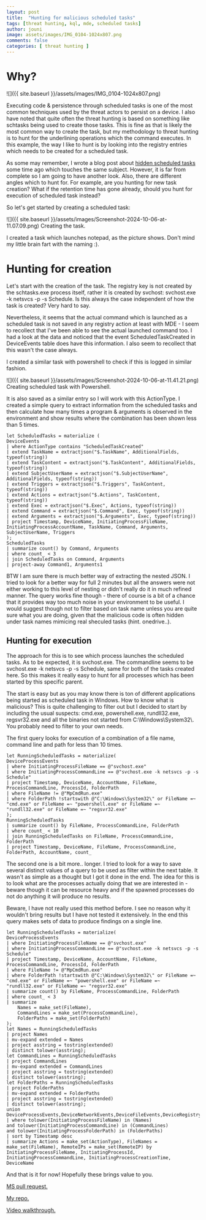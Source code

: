 ```yaml
---
layout: post
title:  "Hunting for malicious scheduled tasks"
tags: [threat hunting, kql, mde, scheduled tasks]
author: jouni
image: assets/images/IMG_0104-1024x807.png
comments: false
categories: [ threat hunting ]
---
```


Why?
====

![]({{ site.baseurl }}/assets/images/IMG_0104-1024x807.png)

Executing code & persistence through scheduled tasks is one of the most common techniques used by the threat actors to persist on a device. I also have noted that quite often the threat hunting is based on something like schtasks being used to create those tasks. This is fine as that is likely the most common way to create the task, but my methodology to threat hunting is to hunt for the underlining operations which the command executes. In this example, the way I like to hunt is by looking into the registry entries which needs to be created for a scheduled task.

As some may remember, I wrote a blog post about [hidden scheduled tasks](https://threathunt.blog/trying-to-hunt-for-a-hidden-scheduled-task/) some time ago which touches the same subject. However, it is far from complete so I am going to have another look. Also, there are different angles which to hunt for. For example, are you hunting for new task creation? What if the retention time has gone already, should you hunt for execution of scheduled task instead?

So let's get started by creating a scheduled task:

![]({{ site.baseurl }}/assets/images/Screenshot-2024-10-06-at-11.07.09.png)
Creating the task.

I created a task which launches notepad, as the picture shows. Don't mind my little brain fart with the naming :).

Hunting for creation
====================

Let's start with the creation of the task. The registry key is not created by the schtasks.exe process itself, rather it is created by svchost: svchost.exe -k netsvcs -p -s Schedule. Is this always the case independent of how the task is created? Very hard to say.

Nevertheless, it seems that the actual command which is launched as a scheduled task is not saved in any registry action at least with MDE - I seem to recollect that I've been able to see the actual launched command too. I had a look at the data and noticed that the event ScheduledTaskCreated in DeviceEvents table does have this information. I also seem to recollect that this wasn't the case always. 

I created a similar task with powershell to check if this is logged in similar fashion.

![]({{ site.baseurl }}/assets/images/Screenshot-2024-10-06-at-11.41.21.png)
Creating scheduled task with Powershell.

It is also saved as a similar entry so I will work with this ActionType. I created a simple query to extract information from the scheduled tasks and then calculate how many times a program & arguments is observed in the environment and show results where the combination has been shown less than 5 times.

    let ScheduledTasks = materialize (
    DeviceEvents
    | where ActionType contains "ScheduledTaskCreated"
    | extend TaskName = extractjson("$.TaskName", AdditionalFields, typeof(string))
    | extend TaskContent = extractjson("$.TaskContent", AdditionalFields, typeof(string))
    | extend SubjectUserName = extractjson("$.SubjectUserName", AdditionalFields, typeof(string))
    | extend Triggers = extractjson("$.Triggers", TaskContent, typeof(string))
    | extend Actions = extractjson("$.Actions", TaskContent, typeof(string))
    | extend Exec = extractjson("$.Exec", Actions, typeof(string))
    | extend Command = extractjson("$.Command", Exec, typeof(string))
    | extend Arguments = extractjson("$.Arguments", Exec, typeof(string))
    | project Timestamp, DeviceName, InitiatingProcessFileName, InitiatingProcessAccountName, TaskName, Command, Arguments, SubjectUserName, Triggers
    );
    ScheduledTasks
    | summarize count() by Command, Arguments
    | where count_ < 3
    | join ScheduledTasks on Command, Arguments
    | project-away Command1, Arguments1
    

BTW I am sure there is much better way of extracting the nested JSON. I tried to look for a better way for full 2 minutes but all the answers were not either working to this level of nesting or didn't really do it in much refined manner. The query works fine though - there of course is a bit of a chance that it provides way too much noise in your environment to be useful. I would suggest though not to filter based on task name unless you are quite sure what you are doing, given that the malicious code is often hidden under task names mimicing real sheculed tasks (hint. onedrive..).

Hunting for execution
---------------------

The approach for this is to see which process launches the scheduled tasks. As to be expected, it is svchost.exe. The commandline seems to be svchost.exe -k netsvcs -p -s Schedule, same for both of the tasks created here. So this makes it really easy to hunt for all processes which has been started by this specific parent.

The start is easy but as you may know there is ton of different applications being started as scheduled task in Windows. How to know what is malicious? This is quite challenging to filter out but I decided to start by including the usual suspects: cmd.exe, powershell.exe, rundll32.exe, regsvr32.exe and all the binaries not started from C:\\Windows\\System32\\. You probably need to filter to your own needs.

The first query looks for execution of a combination of a file name, command line and path for less than 10 times.

    let RunningScheduledTasks = materialize(
    DeviceProcessEvents
    | where InitiatingProcessFileName == @"svchost.exe"
    | where InitiatingProcessCommandLine == @"svchost.exe -k netsvcs -p -s Schedule"
    | project Timestamp, DeviceName, AccountName, FileName, ProcessCommandLine, ProcessId, FolderPath
    | where FileName != @"MpCmdRun.exe"
    | where FolderPath !startswith @"C:\Windows\System32\" or FileName =~ "cmd.exe" or FileName =~ "powershell.exe" or FileName =~ "rundll32.exe" or FileName =~ "regsvr32.exe"
    );
    RunningScheduledTasks
    | summarize count() by FileName, ProcessCommandLine, FolderPath
    | where count_ < 10
    | join RunningScheduledTasks on FileName, ProcessCommandLine, FolderPath
    | project Timestamp, DeviceName, FileName, ProcessCommandLine, FolderPath, AccountName, count_
    

The second one is a bit more.. longer. I tried to look for a way to save several distinct values of a query to be used as filter within the next table. It wasn't as simple as a thought but I got it done in the end. The idea for this is to look what are the processes actually doing that we are interested in - beware though it can be resource heavy and if the spawned processes do not do anything it will produce no results.

Beware, I have not really used this method before. I see no reason why it wouldn't bring results but I have not tested it extensively. In the end this query makes sets of data to produce findings on a single line.

    let RunningScheduledTasks = materialize(
    DeviceProcessEvents
    | where InitiatingProcessFileName == @"svchost.exe"
    | where InitiatingProcessCommandLine == @"svchost.exe -k netsvcs -p -s Schedule"
    | project Timestamp, DeviceName, AccountName, FileName, ProcessCommandLine, ProcessId, FolderPath
    | where FileName != @"MpCmdRun.exe"
    | where FolderPath !startswith @"C:\Windows\System32\" or FileName =~ "cmd.exe" or FileName =~ "powershell.exe" or FileName =~ "rundll32.exe" or FileName =~ "regsvr32.exe"
    | summarize count() by FileName, ProcessCommandLine, FolderPath
    | where count_ < 3
    | summarize
        Names = make_set(FileName),
        CommandLines = make_set(ProcessCommandLine),
        FolderPaths = make_set(FolderPath)
    );
    let Names = RunningScheduledTasks
    | project Names
    | mv-expand extended = Names
    | project asstring = tostring(extended)
    | distinct tolower(asstring);
    let CommandLines = RunningScheduledTasks
    | project CommandLines
    | mv-expand extended = CommandLines
    | project asstring = tostring(extended)
    | distinct tolower(asstring);
    let FolderPaths = RunningScheduledTasks
    | project FolderPaths
    | mv-expand extended = FolderPaths
    | project asstring = tostring(extended)
    | distinct tolower(asstring);
    union DeviceProcessEvents,DeviceNetworkEvents,DeviceFileEvents,DeviceRegistryEvents,DeviceLogonEvents,DeviceImageLoadEvents,DeviceEvents
    | where tolower(InitiatingProcessFileName) in (Names)
    and tolower(InitiatingProcessCommandLine) in (CommandLines)
    and tolower(InitiatingProcessFolderPath) in (FolderPaths)
    | sort by Timestamp desc
    | summarize Actions = make_set(ActionType), FileNames = make_set(FileName), RemoteIPs = make_set(RemoteIP) by InitiatingProcessFileName, InitiatingProcessId, InitiatingProcessCommandLine, InitiatingProcessCreationTime, DeviceName
    
    

And that is it for now! Hopefully these brings value to you.

[MS pull request.](https://github.com/Azure/Azure-Sentinel/pull/11224)

[My repo.](https://github.com/JouniMi/Threathunt.blog/blob/main/sch_tasks)

[Video walkthrough.](https://youtu.be/4aGiqVy9IUM)